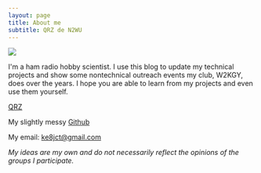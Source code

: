 ```yaml
---
layout: page
title: About me
subtitle: QRZ de N2WU
---
```


![](https://n2wu.files.wordpress.com/2019/10/crossedhandhelds.png?w=450)

I'm a ham radio hobby scientist. I use this blog to update my technical projects and show some nontechnical outreach events my club, W2KGY, does over the years. I hope you are able to learn from my projects and even use them yourself.

[QRZ](http://qrz.com/db/n2wu)

My slightly messy [Github](https://github.com/n2wu)

My email: [ke8jct@gmail.com](mailto:ke8jct@gmail.com)

_My ideas are my own and do not necessarily reflect the opinions of the groups I participate._

